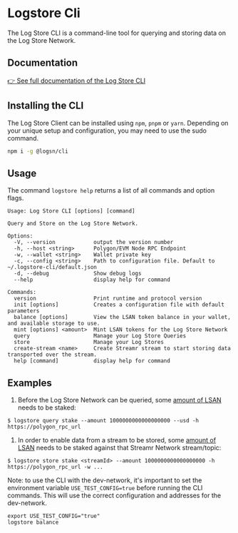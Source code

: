 # Logstore Cli

The Log Store CLI is a command-line tool for querying and storing data on the Log Store Network.

## Documentation

[👉 See full documentation of the Log Store CLI](https://docs.logstore.usher.so/network/cli/getting-started)

## Installing the CLI

The Log Store Client can be installed using `npm`, `pnpm` or `yarn`.
Depending on your unique setup and configuration, you may need to use the sudo command.

```bash
npm i -g @logsn/cli
```

## Usage

The command `logstore help` returns a list of all commands and option flags.

```shel
Usage: Log Store CLI [options] [command]

Query and Store on the Log Store Network.

Options:
  -V, --version            output the version number
  -h, --host <string>      Polygon/EVM Node RPC Endpoint
  -w, --wallet <string>    Wallet private key
  -c, --config <string>    Path to configuration file. Default to ~/.logstore-cli/default.json
  -d, --debug              Show debug logs
  --help                   display help for command

Commands:
  version                  Print runtime and protocol version
  init [options]           Creates a configuration file with default parameters
  balance [options]        View the LSAN token balance in your wallet, and available storage to use.
  mint [options] <amount>  Mint LSAN tokens for the Log Store Network
  query                    Manage your Log Store Queries
  store                    Manage your Log Stores
  create-stream <name>     Create Streamr stream to start storing data transported over the stream.
  help [command]           display help for command
```

## Examples

1. Before the Log Store Network can be queried, some [amount of LSAN](https://docs.logstore.usher.so/network/cli/mint-lsan) needs to be staked:

```
$ logstore query stake --amount 1000000000000000000 --usd -h https://polygon_rpc_url
```

1. In order to enable data from a stream to be stored, some [amount of LSAN](https://docs.logstore.usher.so/network/cli/mint-lsan) needs to be staked against that Streamr Network stream/topic:

```
$ logstore store stake <streamId> --amount 1000000000000000000 -h https://polygon_rpc_url -w ...
```

Note: to use the CLI with the dev-network, it's important to set the environment variable `USE_TEST_CONFIG=true` before running the CLI commands. This will use the correct configuration and addresses for the dev-network.

```shell
export USE_TEST_CONFIG="true"
logstore balance
```

